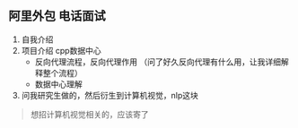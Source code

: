 ## 阿里外包 电话面试
1. 自我介绍
2. 项目介绍 cpp数据中心
    - 反向代理流程，反向代理作用 （问了好久反向代理有什么用，让我详细解释整个流程）
    - 数据中心理解
3. 问我研究生做的，然后衍生到计算机视觉，nlp这块

> 想招计算机视觉相关的，应该寄了